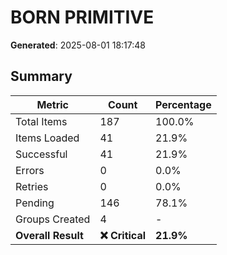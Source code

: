# BORN PRIMITIVE
**Generated**: 2025-08-01 18:17:48

## Summary

| Metric | Count | Percentage |
|--------|-------|------------|
| Total Items | 187 | 100.0% |
| Items Loaded | 41 | 21.9% |
| Successful | 41 | 21.9% |
| Errors | 0 | 0.0% |
| Retries | 0 | 0.0% |
| Pending | 146 | 78.1% |
| Groups Created | 4 | - |
| **Overall Result** | **❌ Critical** | **21.9%** |
